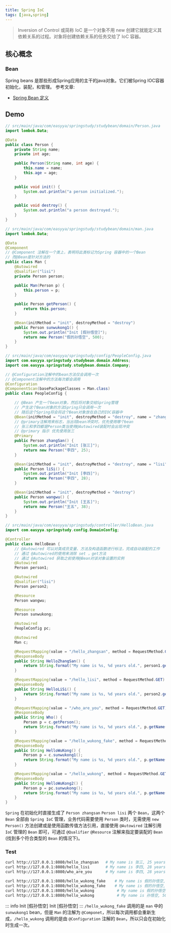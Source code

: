 ```yaml
---
title: Spring IoC
tags: [java,spring]
---
```


> Inversion of Control 或简称 IoC 是一个对象不用 new 创建它就能定义其依赖关系的过程。对象将创建依赖关系的任务交给了 IoC 容器。
<!--truncate-->

## 核心概念
### Bean
Spring beans 是那些形成Spring应用的主干的java对象。它们被Spring IOC容器初始化，装配，和管理。
参考文章:
* [Spring Bean 定义](https://www.knowledgedict.com/tutorial/spring_framework-bean-definition.html)

## Demo
```java
// src/main/java/com/easyya/springstudy/studybean/domain/Person.java
import lombok.Data;

@Data
public class Person {
    private String name;
    private int age;

    public Person(String name, int age) {
        this.name = name;
        this.age = age;
    }

    public void init() {
        System.out.println("a person initialized.");
    }

    public void destroy() {
        System.out.println("a person destroyed.");
    }
}

// src/main/java/com/easyya/springstudy/studybean/domain/man.java
import lombok.Data;

@Data
@Component
// @Component 注解在一个类上，表明将此类标记为Spring 容器中的一个Bean
// 而@Bean是针对方法的
public class Man {
    @Autowired
    @Qualifier("lisi")
    private Person person;

    public Man(Person p) {
        this.person = p;
    }

    public Person getPerson() {
        return this.person;
    }

    @Bean(initMethod = "init", destroyMethod = "destroy")
    public Person sunwukong1() {
        System.out.println("Init [假孙悟空]");
        return new Person("假的孙悟空", 500);
    }
}

// src/main/java/com/easyya/springstudy/config/PeopleConfig.java
import com.easyya.springstudy.studybean.domain.Address;
import com.easyya.springstudy.studybean.domain.Company;

// @Configuration注解中的bean方法仅会调用一次
// @Component注解中的方法每次都会调用
@Configuration
@ComponentScan(basePackageClasses = Man.class)
public class PeopleConfig {

    // @Bean 产生一个bean对象，然后将对象交给Spring管理
    // 产生这个Bean对象的方法Spring只会调用一次
    // 随后这个Spring将会将这个Bean对象放在自己的IOC容器中
    @Bean(initMethod = "init", destroyMethod = "destroy", name = "zhangsan")
    // @primary注解用来标志，当出现bean冲突时，优先使用哪个bean
    // 张三和李四都是Person类当使用@Autowired装配时会出现冲突
    // @primary 指示 优先使用张三
    @Primary
    public Person zhangSan() {
        System.out.println("Init [张三]");
        return new Person("李四", 25);
    }

    @Bean(initMethod = "init", destroyMethod = "destroy", name = "lisi")
    public Person liSi() {
        System.out.println("Init [李四]");
        return new Person("李四", 28);
    }

    @Bean(initMethod = "init", destroyMethod = "destroy")
    public Person wangwu() {
        System.out.println("Init [王五]");
        return new Person("王五", 38);
    }
}

// src/main/java/com/easyya/springstudy/controller/HelloBean.java
import com.easyya.springstudy.config.DomainConfig;

@Controller
public class HelloBean {
    // @Autowired 可以对类成员变量、方法及构造函数进行标注，完成自动装配的工作
    // 通过 @Autowired的使用来消除 set ，get方法
    // 通过 @Autowired 获取之前使用@Bean对该对象设置的实例
    @Autowired
    Person person1;

    @Autowired
    @Qualifier("lisi")
    Person person2;

    @Resource
    Person wangwu;

    @Resource
    Person sunwukong;

    @Autowired
    PeopleConfig pc;

    @Autowired
    Man c;

    @RequestMapping(value = "/hello_zhangsan", method = RequestMethod.GET)
    @ResponseBody
    public String HelloZhangSan() {
        return String.format("My name is %s, %d years old.", person1.getName(), person1.getAge());
    }

    @RequestMapping(value = "/hello_lisi", method = RequestMethod.GET)
    @ResponseBody
    public String HelloLiSi() {
        return String.format("My name is %s, %d years old.", person2.getName(), person2.getAge());
    }

    @RequestMapping(value = "/who_are_you", method = RequestMethod.GET)
    @ResponseBody
    public String Who() {
        Person p = c.getPerson();
        return String.format("My name is %s, %d years old.", p.getName(), p.getAge());
    }

    @RequestMapping(value = "/hello_wukong_fake", method = RequestMethod.GET)
    @ResponseBody
    public String HelloWuKong() {
        Person p = c.sunwukong1();
        return String.format("My name is %s, %d years old.", p.getName(), p.getAge());
    }

    @RequestMapping(value = "/hello_wukong", method = RequestMethod.GET)
    @ResponseBody
    public String HelloWuKong2() {
        Person p = pc.sunwukong();
        return String.format("My name is %s, %d years old.", p.getName(), p.getAge());
    }
}
```
`Spring` 在初始化时直接生成了 `Person zhangsan` `Person lisi` 两个 `Bean`，这两个 `Bean` 全部由 `Spring IoC` 管理，业务代码需要使用 `Person` 类时，无需使用 `new Person()` 方法创建或是使用函数传值方法引用，直接使用 `@Autowired` 注解引用 `IoC` 管理的 `Bean` 即可，可通过 `@Qualifier` `@Resource` 注解来指定要装配的 `Bean` (找到多个符合类型的 `Bean` 的情况下)。

### Test
```sh
curl http://127.0.0.1:8080/hello_zhangsan   # My name is 张三, 25 years old.
curl http://127.0.0.1:8080/hello_lisi       # My name is 李四, 28 years old.
curl http://127.0.0.1:8080/who_are_you      # My name is 李四, 28 years old.
```

```sh
curl http://127.0.0.1:8080/hello_wukong_fake    # My name is 假的孙悟空, 500 years old.
curl http://127.0.0.1:8080/hello_wukong_fake    # My name is 假的孙悟空, 500 years old.
curl http://127.0.0.1:8080/hello_wukong          # My name is 假的孙悟空, 500 years old.
curl http://127.0.0.1:8080/hello_wukong          # My name is 孙悟空, 500 years old.
```
::: info
Init [假孙悟空]
Init [假孙悟空]
:::
 `/hello_wukong_fake` 调用的是 `man` 中的 `sunwukong1` bean，但是 `Man` 的注解为 `@Componet`，所以每次调用都会重新生成，`/hello_wukong` 调用的是由 `@Configuration` 注解的 `Bean`，所以只会在初始化时生成一次。